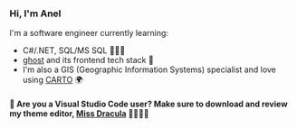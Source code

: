 ### Hi, I'm Anel
I'm a software engineer currently learning:
* C#/.NET, SQL/MS SQL 👩🏽‍💻
* [ghost](https://ghost.org/) and its frontend tech stack 👻
* I'm also a GIS (Geographic Information Systems) specialist and love using [CARTO](https://CARTO.com) 🌍

#### 📢 Are you a Visual Studio Code user? Make sure to download and review my theme editor, [Miss Dracula](https://bit.ly/missdracula) 🧛🏽‍♀️🦇

<!---
anelguel/anelguel is a ✨ special ✨ repository because its `README.md` (this file) appears on your GitHub profile.
You can click the Preview link to take a look at your changes.
--->
